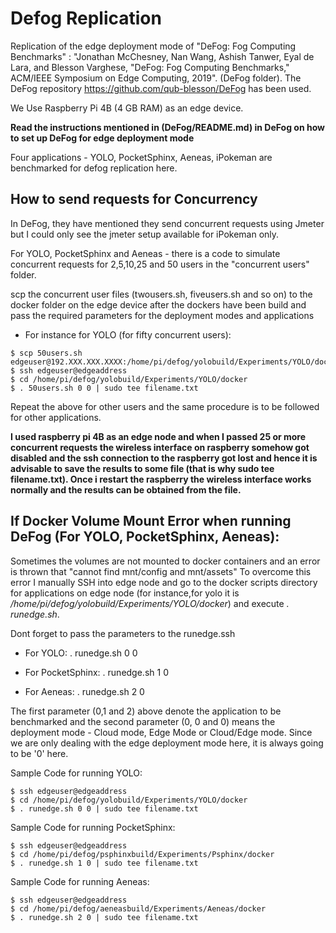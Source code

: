 # Defog Replication

 Replication of the edge deployment mode of "DeFog: Fog Computing Benchmarks" : "Jonathan McChesney, Nan Wang, Ashish Tanwer, Eyal de Lara, and Blesson Varghese, "DeFog: Fog Computing Benchmarks," ACM/IEEE Symposium on Edge Computing, 2019". (DeFog folder). The DeFog repository https://github.com/qub-blesson/DeFog has been used.

We Use Raspberry Pi 4B (4 GB RAM) as an edge device.

**Read the instructions mentioned in (DeFog/README.md) in DeFog on how to set up DeFog for edge deployment mode**

Four applications - YOLO, PocketSphinx, Aeneas, iPokeman are benchmarked for defog replication here. 

## How to send requests for Concurrency

In DeFog, they have mentioned they send concurrent requests using Jmeter but I could only see the jmeter setup available for iPokeman only. 

For YOLO, PocketSphinx and Aeneas - there is a code to simulate concurrent requests for 2,5,10,25 and 50 users in the "concurrent users" folder.

scp the concurrent user files (twousers.sh, fiveusers.sh and so on) to the docker folder on the edge device after the dockers have been build and pass the required parameters for the deployment modes and applications 

- For instance for YOLO (for fifty concurrent users):
```
$ scp 50users.sh edgeuser@192.XXX.XXX.XXXX:/home/pi/defog/yolobuild/Experiments/YOLO/docker
$ ssh edgeuser@edgeaddress
$ cd /home/pi/defog/yolobuild/Experiments/YOLO/docker
$ . 50users.sh 0 0 | sudo tee filename.txt
```

Repeat the above for other users and the same procedure is to be followed for other applications. 

**I used raspberry pi 4B as an edge node and when I passed 25 or more concurrent requests the wireless interface on raspberry somehow got disabled and the ssh connection to the raspberry got lost and hence it is advisable to save the results to some file (that is why sudo tee filename.txt). Once i restart the raspberry the wireless interface works normally and the results can be obtained from the file.** 

## If Docker Volume Mount Error when running DeFog (For YOLO, PocketSphinx, Aeneas):

Sometimes the volumes are not mounted to docker containers and an error is thrown that "cannot find mnt/config and mnt/assets"
To overcome this error I manually SSH into edge node and go to the docker scripts directory for applications on edge node (for instance,for yolo it is */home/pi/defog/yolobuild/Experiments/YOLO/docker*) and execute *. runedge.sh*. 


Dont forget to pass the parameters to the runedge.ssh

- For YOLO:   . runedge.sh 0 0 

- For PocketSphinx:   . runedge.sh 1 0 

- For Aeneas:   . runedge.sh 2 0 

The first parameter (0,1 and 2) above denote the application to be benchmarked and the second parameter (0, 0 and 0) means the deployment mode - Cloud mode, Edge Mode or Cloud/Edge mode. Since we are only dealing with the edge deployment mode here, it is always going to be '0' here.

Sample Code for running YOLO:
```
$ ssh edgeuser@edgeaddress
$ cd /home/pi/defog/yolobuild/Experiments/YOLO/docker
$ . runedge.sh 0 0 | sudo tee filename.txt
```

Sample Code for running PocketSphinx:
```
$ ssh edgeuser@edgeaddress
$ cd /home/pi/defog/psphinxbuild/Experiments/Psphinx/docker
$ . runedge.sh 1 0 | sudo tee filename.txt
```

Sample Code for running Aeneas:
```
$ ssh edgeuser@edgeaddress
$ cd /home/pi/defog/aeneasbuild/Experiments/Aeneas/docker
$ . runedge.sh 2 0 | sudo tee filename.txt
```
